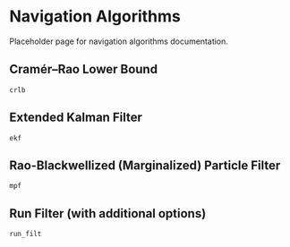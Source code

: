# Navigation Algorithms

Placeholder page for navigation algorithms documentation.

## Cramér–Rao Lower Bound

```@docs
crlb
```

## Extended Kalman Filter

```@docs
ekf
```

## Rao-Blackwellized (Marginalized) Particle Filter

```@docs
mpf
```

## Run Filter (with additional options)

```@docs
run_filt
```
